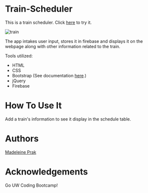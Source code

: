 # Train-Scheduler
This is a train scheduler. Click [here](https://madeleineprak.github.io/Train-Scheduler/) to try it. 

![train](https://user-images.githubusercontent.com/26778117/65653989-16c76700-dfcc-11e9-9048-8fd2038c78a3.png)

The app intakes user input, stores it in firebase and displays it on the webpage along with other information related to the train.

Tools utilized:
* HTML
* CSS
* Bootstrap (See documentation [here](https://getbootstrap.com/).)
* jQuery 
* Firebase

# How To Use It
Add a train's information to see it display in the schedule table.

# Authors
[Madeleine Prak](https://github.com/madeleineprak)

# Acknowledgements
Go UW Coding Bootcamp!